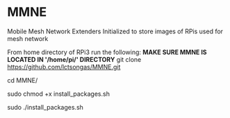 # MMNE
Mobile Mesh Network Extenders
Initialized to store images of RPis used for mesh network

From home directory of RPi3 run the following:
**MAKE SURE MMNE IS LOCATED IN '/home/pi/' DIRECTORY**
git clone https://github.com/lctsongas/MMNE.git

cd MMNE/

sudo chmod +x install_packages.sh

sudo ./install_packages.sh
